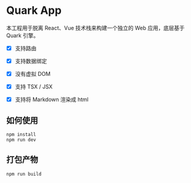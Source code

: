 # Quark App

本工程用于脱离 React、Vue 技术栈来构建一个独立的 Web 应用，底层基于 Quark 引擎。


-[x] 支持路由
-[x] 支持数据绑定
-[x] 没有虚拟 DOM
-[x] 支持 TSX / JSX
-[x] 支持将 Markdown 渲染成 html


## 如何使用

```
npm install
npm run dev
```

## 打包产物

```
npm run build
```

